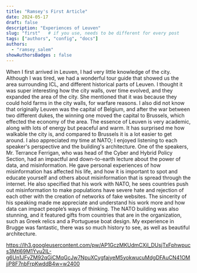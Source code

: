 ```yaml
---
title: "Ramsey's First Article"
date: 2024-05-17
draft: false
description: "Experiences of Leuven"
slug: "first"   # if you use, needs to be different for every post
tags: ["authors", "config", "docs"]
authors:
  - "ramsey_salem"
showAuthorsBadges : false
---
```


When I first arrived in Leuven, I had very little knowledge of the city. Although I was tired, we had a wonderful tour guide that showed us the area surrounding ICL, and different historical parts of Leuven. I thought it was super interesting how the city walls, over time evolved, and they expanded the area of the city. She mentioned that it was because they could hold farms in the city walls, for warfare reasons. I also did not know that originally Leuven was the capital of Belgium, and after the war between two different dukes, the winning one moved the capital to Brussels, which effected the economy of the area. The essence of Leuven is very academic, along with lots of energy but peaceful and warm. It has surprised me how walkable the city is, and compared to Brussels it is a lot easier to get around. I also appreciated my time at NATO; I enjoyed listening to each speaker's perspective and the building's architecture. One of the speakers, Mr. Terrance Ferrigan, who was head of the Cyber and Hybrid Policy Section, had an impactful and down-to-earth lecture about the power of data, and misinformation. He gave personal experiences of how misinformation has affected his life, and how it is important to spot and educate yourself and others about misinformation that is spread through the internet. He also specified that his work with NATO, he sees countries push out misinformation to make populations have severe hate and rejection of each other with the creation of networks of fake websites. The sincerity of his speaking made me appreciate and understand his work more and how data can impact people’s ways of thinking. The NATO building was also stunning, and it featured gifts from countries that are in the organization, such as Greek relics and a Portuguese boat design. My experience in Brugge was fantastic, there was so much history to see, as well as beautiful architecture. 

https://lh3.googleusercontent.com/pw/AP1GczMKUdmCXil_DUsjTxFphwpucs3Mtl69M1Yvu2IL-g6Un1JFvZM92qGiCMqGcJw7NpuXCygfajyeM5yokwucuMdgDFAuCN41OMjjP8F7nbFrpKwddB4w=w2400 